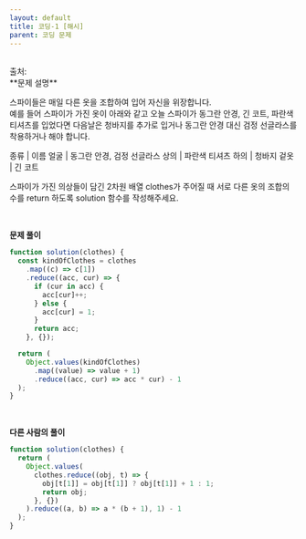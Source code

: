 ```yaml
---
layout: default
title: 코딩-1 [해시]
parent: 코딩 문제
---
```


<br>
출처: <https://programmers.co.kr/learn/courses/30/lessons/42578?language=javascript>

<br>
**문제 설명**
<br>

스파이들은 매일 다른 옷을 조합하여 입어 자신을 위장합니다.
<br>
예를 들어 스파이가 가진 옷이 아래와 같고 오늘 스파이가 동그란 안경, 긴 코트, 파란색 티셔츠를 입었다면 다음날은 청바지를 추가로 입거나 동그란 안경 대신 검정 선글라스를 착용하거나 해야 합니다.

종류 | 이름
얼굴 | 동그란 안경, 검정 선글라스
상의 | 파란색 티셔츠
하의 | 청바지
겉옷 | 긴 코트

스파이가 가진 의상들이 담긴 2차원 배열 clothes가 주어질 때 서로 다른 옷의 조합의 수를 return 하도록 solution 함수를 작성해주세요.

<br>

**문제 풀이**

```js
function solution(clothes) {
  const kindOfClothes = clothes
    .map((c) => c[1])
    .reduce((acc, cur) => {
      if (cur in acc) {
        acc[cur]++;
      } else {
        acc[cur] = 1;
      }
      return acc;
    }, {});

  return (
    Object.values(kindOfClothes)
      .map((value) => value + 1)
      .reduce((acc, cur) => acc * cur) - 1
  );
}
```

<br>

**다른 사람의 풀이**

```js
function solution(clothes) {
  return (
    Object.values(
      clothes.reduce((obj, t) => {
        obj[t[1]] = obj[t[1]] ? obj[t[1]] + 1 : 1;
        return obj;
      }, {})
    ).reduce((a, b) => a * (b + 1), 1) - 1
  );
}
```
